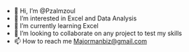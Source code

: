 - 👋 Hi, I’m @Pzalmzoul
- 👀 I’m interested in Excel and Data Analysis
- 🌱 I’m currently learning Excel
- 💞️ I’m looking to collaborate on any project to test my skills
- 📫 How to reach me Majormanbiz@gmail.com


<!---
Pzalmzoul/Pzalmzoul is a ✨ special ✨ repository because its `README.md` (this file) appears on your GitHub profile.
You can click the Preview link to take a look at your changes.
--->
